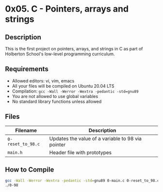 # 0x05. C - Pointers, arrays and strings

## Description

This is the first project on pointers, arrays, and strings in C as part of Holberton School's low-level programming curriculum.

## Requirements

- Allowed editors: vi, vim, emacs
- All your files will be compiled on Ubuntu 20.04 LTS
- Compilation: `gcc -Wall -Werror -Wextra -pedantic -std=gnu89`
- You are not allowed to use global variables
- No standard library functions unless allowed

## Files

| Filename           | Description                                     |
|--------------------|-------------------------------------------------|
| `0-reset_to_98.c`  | Updates the value of a variable to 98 via pointer |
| `main.h`           | Header file with prototypes                    |

## How to Compile

```bash
gcc -Wall -Werror -Wextra -pedantic -std=gnu89 0-main.c 0-reset_to_98.c -o 0-98
./0-98
